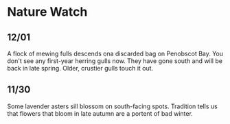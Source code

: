 # Nature Watch

## 12/01
A flock of mewing fulls descends ona  discarded bag on Penobscot Bay. You don't see any first-year herring gulls now. They have gone south and will be back in late spring. Older, crustier gulls touch it out.

## 11/30
Some lavender asters sill blossom on south-facing spots. Tradition tells us that flowers that bloom in late autumn are a portent of bad winter.

